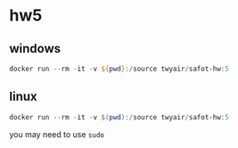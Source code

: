 # hw5

## windows

```powershell
docker run --rm -it -v ${pwd}:/source twyair/safot-hw:5
```

## linux

```powershell
docker run --rm -it -v $(pwd):/source twyair/safot-hw:5
```

you may need to use `sudo`
